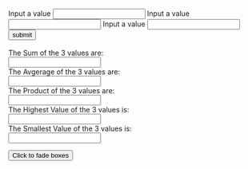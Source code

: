 <script>
    function calculation()
{
    var num1, num2, num3, sum, avg, product, result;

    num1 = parseInt(document.form.fnum1.value);
    num2 = parseInt(document.form.fnum2.value);
    num3 = parseInt(document.form.fnum3.value);

    sum = num1 + num2 + num3;
    avg = (num1 + num2 + num3)/3;
    product = num1 * num2 * num3;
    min = Math.min(num1, num2, num3);
    max = Math.max(num1, num2, num3);

    
    document.form.result1.value = sum;
    document.form.result2.value = avg;
    document.form.result3.value = product;
    document.form.result4.value = max;
    document.form.result5.value = min;
    
    }
  </script>
  <br>
 <form name="form">
  Input a value
  <input type="number" name="fnum1">
  Input a value
  <input type="number" name="fnum2">
  Input a value
  <input type="number" name="fnum3">
 <input type="button" value="submit" onclick="calculation()">
  <br>
  <br>
 The Sum of the 3 values are:
  <br>
  <input type="number" name="result1">
  <br>
 The Avgerage of the 3 values are: 
  <br>
  <input type="number" name="result2">
  <br>
 The Product of the 3 values are:
  <br>
  <input type="number" name="result3">
  <br>
 The Highest Value of the 3 values is:
  <br>
  <input type="number" name="result4">
  <br>
 The Smallest Value of the 3 values is:
  <br>
  <input type="number" name="result5">
</form>
<script src="https://ajax.googleapis.com/ajax/libs/jquery/3.5.1/jquery.min.js"></script>
<script>
    $(document).ready(function(){
    $("button").click(function(){
    $("#result1").fadeTo("slow", 0.15);
    $("#result2").fadeTo("slow", 0.15);
    $("#result3").fadeTo("slow", 0.15);
  });
});
</script>
</head>
<body>


<button>Click to fade boxes</button><br><br>
